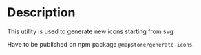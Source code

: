 # Description

This utility is used to generate new icons starting from svg

Have to be published on npm package `@mapstore/generate-icons`.
